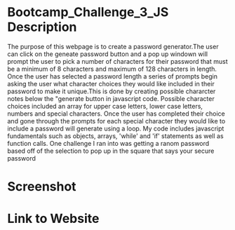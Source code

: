 # Bootcamp_Challenge_3_JS Description
The purpose of this webpage is to create a password generator.The user can click on the geneate password button and a pop up windown will prompt the user to pick a number of characters for their password that must be a minimum of 8 characters and maximum of 128 characters in length. Once the user has selected a password length a series of prompts begin asking the user what character choices they would like included in their password to make it unique.This is done by creating possible chararcter notes below the "generate button in javascript code. Possible character choices included an array for upper case letters, lower case letters, numbers and special characters. Once the user has completed their choice and gone through the prompts for each special character they would like to include a password will generate using a loop. My code includes javascript fundamentals such as objects, arrays, 'while' and 'if' statements as well as function calls. One challenge I ran into was getting a ranom password based off of the selection to pop up in the square that says your secure password

# Screenshot

# Link to Website
